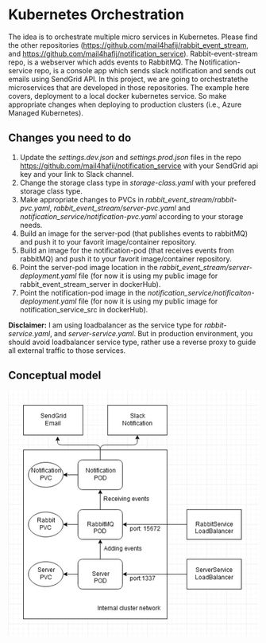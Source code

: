 # Kubernetes Orchestration
The idea is to orchestrate multiple micro services in Kubernetes. Please find the other repositories (https://github.com/mail4hafij/rabbit_event_stream, and https://github.com/mail4hafij/notification_service). Rabbit-event-stream repo, is a webserver which adds events to RabbitMQ. The Notification-service repo, is a console app which sends slack notification and sends out emails using SendGrid API. In this project, we are going to orchestratethe microservices that are developed in those repositories. The example here covers, deployment to a local docker kubernetes service. So make appropriate changes when deploying to production clusters (i.e., Azure Managed Kubernetes).


## Changes you need to do
  1. Update the *settings.dev.json* and *settings.prod.json* files in the repo https://github.com/mail4hafij/notification_service with your SendGrid api key and your link to Slack channel.
  2. Change the storage class type in *storage-class.yaml* with your prefered storage class type.
  3. Make appropriate changes to PVCs in *rabbit_event_stream/rabbit-pvc.yaml*, *rabbit_event_stream/server-pvc.yaml* and *notification_service/notification-pvc.yaml* according to your storage needs.
  4. Build an image for the server-pod (that publishes events to rabbitMQ) and push it to your favorit image/container repository.
  5. Build an image for the notification-pod (that receives events from rabbitMQ) and push it to your favorit image/container repository.
  6. Point the server-pod image location in the *rabbit_event_stream/server-deployment.yaml* file (for now it is using my public image for rabbit_event_stream_server in dockerHub).
  7. Point the notification-pod image in the *notification_service/notificaiton-deployment.yaml* file (for now it is using my public image for notification_service_src in dockerHub). 
  
**Disclaimer:** I am using loadbalancer as the service type for *rabbit-service.yaml*, and *server-service.yaml*. But in production environment, you should avoid loadbalancer service type, rather use a reverse proxy to guide all external traffic to those services.

## Conceptual model
<img src="Application.jpg" />
